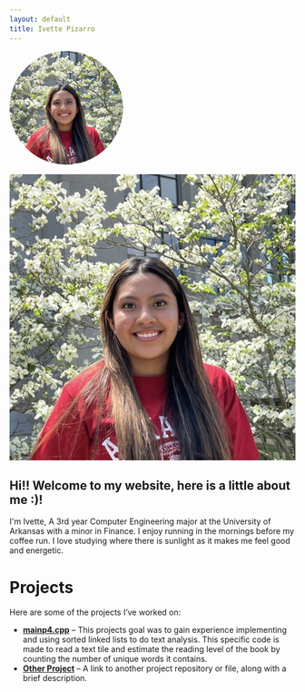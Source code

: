 ```yaml
---
layout: default
title: Ivette Pizarro
---
```

<img src="https://github.com/Ivette174/Ivette174.github.io/blob/main/IMG_6767.JPG?raw=true" alt="My Photo" width="200px" style="border-radius: 50%;" />

![My Photo](https://github.com/Ivette174/Ivette174.github.io/blob/main/IMG_6767.JPG?raw=true)


## Hi!! Welcome to my website, here is a little about me :)!
I'm Ivette, A 3rd year Computer Engineering major at the University of Arkansas with a minor in Finance. I enjoy running in the mornings before my coffee run. I love studying where there is sunlight as it makes me feel good and energetic. 

# Projects

Here are some of the projects I’ve worked on:

- **[mainp4.cpp](https://github.com/Ivette174/Ivette174.github.io/blob/main/mainp4.cpp)** – This projects goal was to gain experience implementing and using sorted linked lists to do text analysis. This specific code is made to read a text tile and estimate the reading level of the book by counting the number of unique words it contains.
- **[Other Project](https://github.com/Ivette174/YourOtherProject)** – A link to another project repository or file, along with a brief description.
